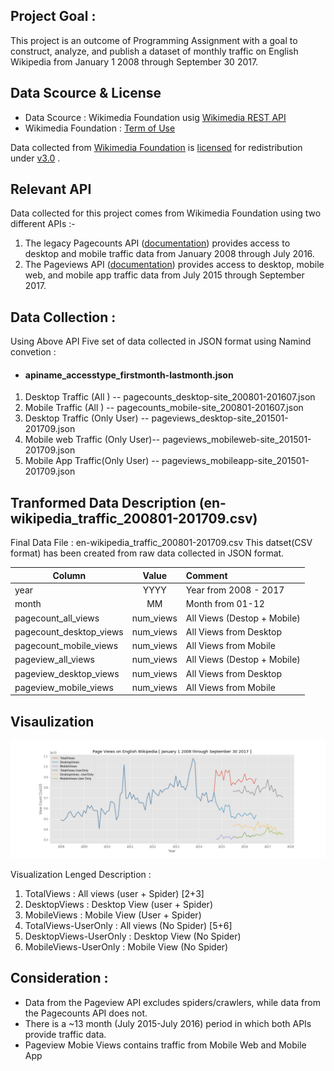 
## Project Goal  :
This project is an outcome of Programming Assignment with a goal to construct, analyze, and publish a dataset of monthly traffic on English Wikipedia from January 1 2008 through September 30 2017.  

## Data Scource & License 
* Data Scource  : Wikimedia Foundation usig [Wikimedia REST API](https://wikimedia.org/api/rest_v1/)
* Wikimedia Foundation : [Term of Use](https://wikimediafoundation.org/wiki/Terms_of_Use/en)

Data collected from [Wikimedia Foundation](https://en.wikipedia.org/wiki/Wikimedia_Foundation) is [licensed](https://en.wikipedia.org/wiki/Wikimedia_Foundation#Projects_and_initiatives) for redistribution under [v3.0](https://creativecommons.org/licenses/by/3.0/) .


## Relevant API 
Data collected for this project comes from Wikimedia Foundation using two different APIs :- 
1. The legacy Pagecounts API ([documentation](https://wikitech.wikimedia.org/wiki/Analytics/AQS/Legacy_Pagecounts#Monthly_counts)) provides access to desktop and mobile traffic data from January 2008 through July 2016.
2. The Pageviews API ([documentation](https://wikitech.wikimedia.org/wiki/Analytics/AQS/Pageviews#Monthly_counts)) provides access to desktop, mobile web, and mobile app traffic data from July 2015 through September 2017.


## Data Collection :

Using Above API Five set of data collected in JSON format using Namind convetion  : 
* #### apiname_accesstype_firstmonth-lastmonth.json 

1. Desktop Traffic  (All ) -- pagecounts_desktop-site_200801-201607.json
2. Mobile Traffic (All )    -- pagecounts_mobile-site_200801-201607.json
3. Desktop Traffic (Only User) -- pageviews_desktop-site_201501-201709.json 
4. Mobile web Traffic (Only User)-- pageviews_mobileweb-site_201501-201709.json
5. Mobile App Traffic(Only User) -- pageviews_mobileapp-site_201501-201709.json



##  Tranformed Data Description (en-wikipedia_traffic_200801-201709.csv)

Final Data File : en-wikipedia_traffic_200801-201709.csv 
This datset(CSV format) has been created from raw data collected in JSON format.


| Column| Value |Comment|
| ------------- |:-------------:| :-----|
|year|	YYYY| Year from 2008 - 2017
|month|	MM| Month from 01-12
|pagecount_all_views|	num_views| All Views (Destop + Mobile)
|pagecount_desktop_views|	num_views| All Views from Desktop 
|pagecount_mobile_views	|num_views| All Views from Mobile
|pageview_all_views	|num_views| All Views (Destop + Mobile)
|pageview_desktop_views	|num_views| All Views from Desktop
|pageview_mobile_views|	num_views| All Views from Mobile

## Visaulization 

![title](https://github.com/abhishekanand/data-512-a1/blob/master/Mobile%20and%20desktop%20traffic%20data%20for%20English%20WIkipedia%20from%202008-2016.png)


Visualization Lenged Description : 

1. TotalViews : All views  (user + Spider) [2+3]
2. DesktopViews : Desktop View (user + Spider)
3. MobileViews : Mobile View (User + Spider)
4. TotalViews-UserOnly : All views  (No Spider) [5+6]
5. DesktopViews-UserOnly : Desktop View (No Spider)
6. MobileViews-UserOnly : Mobile View (No Spider)

## Consideration  :
* Data from the Pageview API excludes spiders/crawlers, while data from the Pagecounts API does not.
* There is a ~13 month (July 2015-July 2016) period in which both APIs provide traffic data.
* Pageview Mobie Views contains traffic from Mobile Web and Mobile App  
